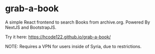 # grab-a-book
A simple React frontend to search Books from archive.org. Powered By NextJS and BootstrapJS.

Try it here: https://hcode122.github.io/grab-a-book/

NOTE: Requires a VPN for users inside of Syria, due to restrictions.
